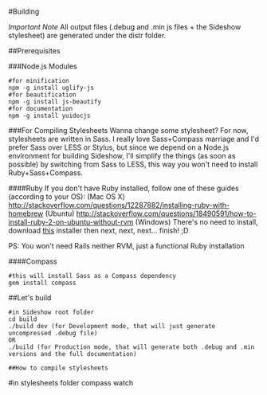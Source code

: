 #Building

*Important Note* 
All output files (.debug and .min js files + the Sideshow stylesheet) are generated under the distr folder. 

##Prerequisites

###Node.js Modules
```
#for minification
npm -g install uglify-js
#for beautification
npm -g install js-beautify
#for documentation
npm -g install yuidocjs
```

###For Compiling Stylesheets
Wanna change some stylesheet? For now, stylesheets are written in Sass. I really love Sass+Compass marriage and I'd prefer Sass over LESS or Stylus, but since we depend on a Node.js environment for building Sideshow, I'll simplify the things (as soon as possible) by switching from Sass to LESS, this way you won't need to install Ruby+Sass+Compass. 

####Ruby
If you don't have Ruby installed, follow one of these guides (according to your OS):
(Mac OS X) http://stackoverflow.com/questions/12287882/installing-ruby-with-homebrew
(Ubuntu) http://stackoverflow.com/questions/18490591/how-to-install-ruby-2-on-ubuntu-without-rvm
(Windows) There's no need to install, download [this](http://rubyinstaller.org/downloads/) installer then next, next, next... finish! ;D

PS: You won't need Rails neither RVM, just a functional Ruby installation

####Compass
```
#this will install Sass as a Compass dependency
gem install compass
```

##Let's build
```
#in Sideshow root folder
cd build
./build dev (for Development mode, that will just generate uncompressed .debug file)
OR 
./build (for Production mode, that will generate both .debug and .min versions and the full documentation)

##How to compile stylesheets
```
#in stylesheets folder
compass watch
```

